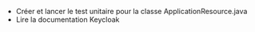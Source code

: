 
- Créer et lancer le test unitaire pour la classe ApplicationResource.java
- Lire la documentation Keycloak